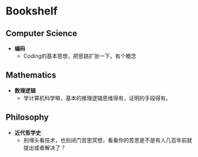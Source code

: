 # Bookshelf

## Computer Science
- **编码**
  - Coding的基本思想，把思路扩张一下，有个概念

## Mathematics
- **数理逻辑**
  - 学计算机科学嘛，基本的推理逻辑思维得有，证明的手段得有。

## Philosophy
- **近代哲学史** 
  - 别埋头看技术，也别闭门苦思冥想，看看你的苦思是不是有人几百年前就提出或者解决了？
